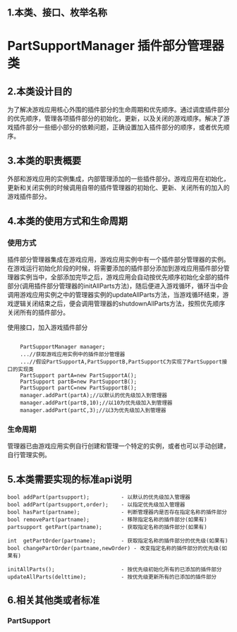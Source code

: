 ## 1.本类、接口、枚举名称
# PartSupportManager 插件部分管理器类  

## 2.本类设计目的
为了解决游戏应用核心外围的插件部分的生命周期和优先顺序。通过调度插件部分的优先顺序，管理各项插件部分的初始化，更新，以及关闭的游戏顺序。解决了游戏插件部分一些细小部分的依赖问题，正确设置加入插件部分的顺序，或者优先顺序。  

## 3.本类的职责概要
外部和游戏应用的实例集成，内部管理添加的一些插件部分。游戏应用在初始化，更新和关闭实例的时候调用自带的插件管理器的初始化、更新、关闭所有的加入的游戏插件部分。  

## 4.本类的使用方式和生命周期
### 使用方式
插件部分管理器集成在游戏应用，游戏应用实例中有一个插件部分管理器的实例。在游戏运行初始化阶段的时候，将需要添加的插件部分添加到游戏应用插件部分管理器实例当中，全部添加完毕之后，游戏应用会自动按优先顺序初始化全部的插件部分(调用插件部分管理器的initAllParts方法)，随后便进入游戏循环，循环当中会调用游戏应用实例之中的管理器实例的updateAllParts方法，当游戏循环结束，游戏逻辑关闭结束之后，便会调用管理器的shutdownAllParts方法，按照优先顺序关闭所有的插件部分。  

使用接口，加入游戏插件部分  
```
	
	PartSupportManager manager;
	...//获取游戏应用实例中的插件部分管理器
	...//假设PartSupportA,PartSupportB,PartSupportC为实现了PartSupport接口的实现类
	PartSupport partA=new PartSupportA();
	PartSupport partB=new PartSupportB();
	PartSupport partC=new PartSupportB();
	manager.addPart(partA);//以默认的优先级加入到管理器
	manager.addPart(partB,10);//以10为优先级加入到管理器
	manager.addPart(partC,3);//以3为优先级加入到管理器
```

### 生命周期
管理器已由游戏应用实例自行创建和管理一个特定的实例，或者也可以手动创建，自行管理实例。

## 5.本类需要实现的标准api说明

	bool addPart(partsupport);			- 以默认的优先级加入管理器
	bool addPart(partsupport,order);	- 以指定优先级加入管理器
	bool hasPart(partname);				- 判断管理器内是否存在指定名称的插件部分
	bool removePart(partname);			- 移除指定名称的插件部分(如果有)
	partsupport getPart(partname);		- 获取指定名称的插件部分(如果有)

	int  getPartOrder(partname);		- 获取指定名称的插件部分的优先级(如果有)
	bool changePartOrder(partname,newOrder) - 改变指定名称的插件部分的优先级(如果有)

	initAllParts();						- 按优先级初始化所有的已添加的插件部分
	updateAllParts(delttime);		    - 按优先级更新所有的已添加的插件部分

## 6.相关其他类或者标准
### PartSupport